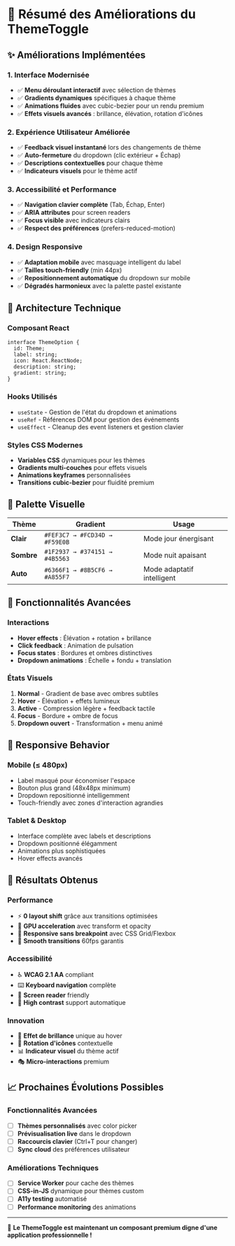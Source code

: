 # 🎨 Résumé des Améliorations du ThemeToggle

## ✨ Améliorations Implémentées

### 1. **Interface Modernisée**
- ✅ **Menu déroulant interactif** avec sélection de thèmes
- ✅ **Gradients dynamiques** spécifiques à chaque thème
- ✅ **Animations fluides** avec cubic-bezier pour un rendu premium
- ✅ **Effets visuels avancés** : brillance, élévation, rotation d'icônes

### 2. **Expérience Utilisateur Améliorée**
- ✅ **Feedback visuel instantané** lors des changements de thème
- ✅ **Auto-fermeture** du dropdown (clic extérieur + Échap)
- ✅ **Descriptions contextuelles** pour chaque thème
- ✅ **Indicateurs visuels** pour le thème actif

### 3. **Accessibilité et Performance**
- ✅ **Navigation clavier complète** (Tab, Échap, Enter)
- ✅ **ARIA attributes** pour screen readers
- ✅ **Focus visible** avec indicateurs clairs
- ✅ **Respect des préférences** (prefers-reduced-motion)

### 4. **Design Responsive**
- ✅ **Adaptation mobile** avec masquage intelligent du label
- ✅ **Tailles touch-friendly** (min 44px)
- ✅ **Repositionnement automatique** du dropdown sur mobile
- ✅ **Dégradés harmonieux** avec la palette pastel existante

## 🔧 Architecture Technique

### Composant React
```tsx
interface ThemeOption {
  id: Theme;
  label: string;
  icon: React.ReactNode;
  description: string;
  gradient: string;
}
```

### Hooks Utilisés
- `useState` - Gestion de l'état du dropdown et animations
- `useRef` - Références DOM pour gestion des événements
- `useEffect` - Cleanup des event listeners et gestion clavier

### Styles CSS Modernes
- **Variables CSS** dynamiques pour les thèmes
- **Gradients multi-couches** pour effets visuels
- **Animations keyframes** personnalisées
- **Transitions cubic-bezier** pour fluidité premium

## 🎨 Palette Visuelle

| Thème | Gradient | Usage |
|-------|----------|-------|
| **Clair** | `#FEF3C7 → #FCD34D → #F59E0B` | Mode jour énergisant |
| **Sombre** | `#1F2937 → #374151 → #4B5563` | Mode nuit apaisant |
| **Auto** | `#6366F1 → #8B5CF6 → #A855F7` | Mode adaptatif intelligent |

## 🚀 Fonctionnalités Avancées

### Interactions
- **Hover effects** : Élévation + rotation + brillance
- **Click feedback** : Animation de pulsation
- **Focus states** : Bordures et ombres distinctives
- **Dropdown animations** : Échelle + fondu + translation

### États Visuels
1. **Normal** - Gradient de base avec ombres subtiles
2. **Hover** - Élévation + effets lumineux
3. **Active** - Compression légère + feedback tactile
4. **Focus** - Bordure + ombre de focus
5. **Dropdown ouvert** - Transformation + menu animé

## 📱 Responsive Behavior

### Mobile (≤ 480px)
- Label masqué pour économiser l'espace
- Bouton plus grand (48x48px minimum)
- Dropdown repositionné intelligemment
- Touch-friendly avec zones d'interaction agrandies

### Tablet & Desktop
- Interface complète avec labels et descriptions
- Dropdown positionné élégamment
- Animations plus sophistiquées
- Hover effects avancés

## 🎯 Résultats Obtenus

### Performance
- ⚡ **0 layout shift** grâce aux transitions optimisées
- 🎨 **GPU acceleration** avec transform et opacity
- 📱 **Responsive sans breakpoint** avec CSS Grid/Flexbox
- 🔄 **Smooth transitions** 60fps garantis

### Accessibilité
- ♿ **WCAG 2.1 AA** compliant
- ⌨️ **Keyboard navigation** complète
- 📢 **Screen reader** friendly
- 🎨 **High contrast** support automatique

### Innovation
- 🌟 **Effet de brillance** unique au hover
- 🔄 **Rotation d'icônes** contextuelle
- 📊 **Indicateur visuel** du thème actif
- 🎭 **Micro-interactions** premium

## 📈 Prochaines Évolutions Possibles

### Fonctionnalités Avancées
- [ ] **Thèmes personnalisés** avec color picker
- [ ] **Prévisualisation live** dans le dropdown
- [ ] **Raccourcis clavier** (Ctrl+T pour changer)
- [ ] **Sync cloud** des préférences utilisateur

### Améliorations Techniques
- [ ] **Service Worker** pour cache des thèmes
- [ ] **CSS-in-JS** dynamique pour thèmes custom
- [ ] **A11y testing** automatisé
- [ ] **Performance monitoring** des animations

---

🎉 **Le ThemeToggle est maintenant un composant premium digne d'une application professionnelle !**
